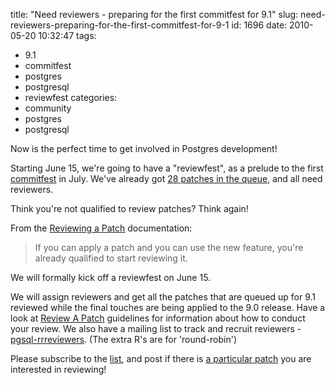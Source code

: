 title: "Need reviewers - preparing for the first commitfest for 9.1"
slug: need-reviewers-preparing-for-the-first-commitfest-for-9-1
id: 1696
date: 2010-05-20 10:32:47
tags: 
- 9.1
- commitfest
- postgres
- postgresql
- reviewfest
categories: 
- community
- postgres
- postgresql

Now is the perfect time to get involved in Postgres development!

Starting June 15, we're going to have a "reviewfest", as a prelude to the first [commitfest](http://wiki.postgresql.org/wiki/CommitFest) in July. We've already got [28 patches in the queue](https://commitfest.postgresql.org/action/commitfest_view?id=6), and all need reviewers.

Think you're not qualified to review patches? Think again! 

From the [Reviewing a Patch](http://wiki.postgresql.org/wiki/Reviewing_a_Patch) documentation:

> If you can apply a patch and you can use the new feature, you're already qualified to start reviewing it.

We will formally kick off a reviewfest on June 15\. 

We will assign reviewers and get all the patches that are queued up for 9.1 reviewed while the final touches are being applied to the 9.0 release. Have a look at [Review A Patch](http://wiki.postgresql.org/wiki/Reviewing_a_Patch) guidelines for information about how to conduct your review. We also have a mailing list to track and recruit reviewers - [pgsql-rrreviewers](http://archives.postgresql.org/pgsql-rrreviewers/). (The extra R's are for 'round-robin')

Please subscribe to the [list](http://archives.postgresql.org/pgsql-rrreviewers/), and post if there is [a particular patch](https://commitfest.postgresql.org/action/commitfest_view?id=6) you are interested in reviewing!
